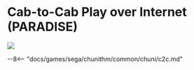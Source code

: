 # Cab-to-Cab Play over Internet (PARADISE)
<img class="header-logo" src="/img/sega/chunithm/paradise/logo.png">

--8<-- "docs/games/sega/chunithm/common/chuni/c2c.md"
